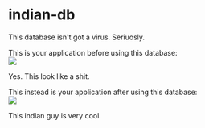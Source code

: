# indian-db
This database isn't got a virus. Seriuosly.

This is your application before using this database:<br>
![](https://i.imgur.com/vO3hgUy.png)

Yes. This look like a shit.

This instead is your application after using this database:<br>
![](https://i.imgur.com/iOwg8lW.png)

This indian guy is very cool.
